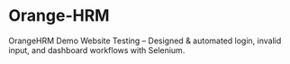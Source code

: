 # Orange-HRM
OrangeHRM Demo Website Testing – Designed &amp; automated login, invalid input, and dashboard workflows with Selenium.
